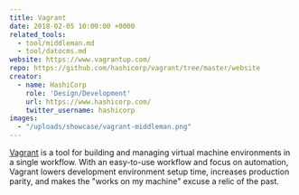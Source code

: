 ```yaml
---
title: Vagrant
date: 2018-02-05 10:00:00 +0000
related_tools:
  - tool/middleman.md
  - tool/datocms.md
website: https://www.vagrantup.com/
repo: https://github.com/hashicorp/vagrant/tree/master/website
creator:
  - name: HashiCorp
    role: 'Design/Development'
    url: https://www.hashicorp.com/
    twitter_username: hashicorp
images:
  - "/uploads/showcase/vagrant-middleman.png"
---
```


[Vagrant](https://www.vagrantup.com/) is a tool for building and managing virtual machine environments in a single workflow. With an easy-to-use workflow and focus on automation, Vagrant lowers development environment setup time, increases production parity, and makes the "works on my machine" excuse a relic of the past.
